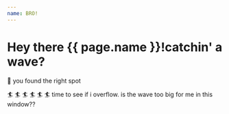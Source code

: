 ```yaml
---
name: BRO!
---
```




# Hey there {{ page.name }}!catchin' a wave?
🤙
you found the right spot

🏄 🏄 🏄 🏄 🏄 🏄
time to see if i overflow. is the wave too big for me in this window??

